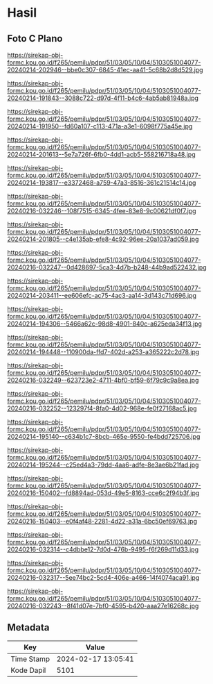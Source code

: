 # Hasil

## Foto C Plano

https://sirekap-obj-formc.kpu.go.id/f265/pemilu/pdpr/51/03/05/10/04/5103051004077-20240214-202946--bbe0c307-6845-41ec-aa41-5c68b2d8d529.jpg

https://sirekap-obj-formc.kpu.go.id/f265/pemilu/pdpr/51/03/05/10/04/5103051004077-20240214-191843--3088c722-d97d-4f11-b4c6-4ab5ab81948a.jpg

https://sirekap-obj-formc.kpu.go.id/f265/pemilu/pdpr/51/03/05/10/04/5103051004077-20240214-191950--fd60a107-c113-471a-a3e1-6098f775a45e.jpg

https://sirekap-obj-formc.kpu.go.id/f265/pemilu/pdpr/51/03/05/10/04/5103051004077-20240214-201613--5e7a726f-6fb0-4dd1-acb5-558216718a48.jpg

https://sirekap-obj-formc.kpu.go.id/f265/pemilu/pdpr/51/03/05/10/04/5103051004077-20240214-193817--e3372468-a759-47a3-8516-361c21514c14.jpg

https://sirekap-obj-formc.kpu.go.id/f265/pemilu/pdpr/51/03/05/10/04/5103051004077-20240216-032246--108f7515-6345-4fee-83e8-9c00621df0f7.jpg

https://sirekap-obj-formc.kpu.go.id/f265/pemilu/pdpr/51/03/05/10/04/5103051004077-20240214-201805--c4e135ab-efe8-4c92-96ee-20a1037ad059.jpg

https://sirekap-obj-formc.kpu.go.id/f265/pemilu/pdpr/51/03/05/10/04/5103051004077-20240216-032247--0d428697-5ca3-4d7b-b248-44b9ad522432.jpg

https://sirekap-obj-formc.kpu.go.id/f265/pemilu/pdpr/51/03/05/10/04/5103051004077-20240214-203411--ee606efc-ac75-4ac3-aa14-3d143c71d696.jpg

https://sirekap-obj-formc.kpu.go.id/f265/pemilu/pdpr/51/03/05/10/04/5103051004077-20240214-194306--5466a62c-98d8-4901-840c-a625eda34f13.jpg

https://sirekap-obj-formc.kpu.go.id/f265/pemilu/pdpr/51/03/05/10/04/5103051004077-20240214-194448--110900da-ffd7-402d-a253-a365222c2d78.jpg

https://sirekap-obj-formc.kpu.go.id/f265/pemilu/pdpr/51/03/05/10/04/5103051004077-20240216-032249--623723e2-4711-4bf0-bf59-6f79c9c9a8ea.jpg

https://sirekap-obj-formc.kpu.go.id/f265/pemilu/pdpr/51/03/05/10/04/5103051004077-20240216-032252--123297f4-8fa0-4d02-968e-fe0f27168ac5.jpg

https://sirekap-obj-formc.kpu.go.id/f265/pemilu/pdpr/51/03/05/10/04/5103051004077-20240214-195140--c634b1c7-8bcb-465e-9550-fe4bdd725706.jpg

https://sirekap-obj-formc.kpu.go.id/f265/pemilu/pdpr/51/03/05/10/04/5103051004077-20240214-195244--c25ed4a3-79dd-4aa6-adfe-8e3ae6b21fad.jpg

https://sirekap-obj-formc.kpu.go.id/f265/pemilu/pdpr/51/03/05/10/04/5103051004077-20240216-150402--fd8894ad-053d-49e5-8163-cce6c2f94b3f.jpg

https://sirekap-obj-formc.kpu.go.id/f265/pemilu/pdpr/51/03/05/10/04/5103051004077-20240216-150403--e0f4af48-2281-4d22-a31a-6bc50ef69763.jpg

https://sirekap-obj-formc.kpu.go.id/f265/pemilu/pdpr/51/03/05/10/04/5103051004077-20240216-032314--c4dbbe12-7d0d-476b-9495-f6f269d11d33.jpg

https://sirekap-obj-formc.kpu.go.id/f265/pemilu/pdpr/51/03/05/10/04/5103051004077-20240216-032317--5ee74bc2-5cd4-406e-a466-14f4074aca91.jpg

https://sirekap-obj-formc.kpu.go.id/f265/pemilu/pdpr/51/03/05/10/04/5103051004077-20240216-032243--8f41d07e-7bf0-4595-b420-aaa27e16268c.jpg


## Metadata

| Key        | Value               |
| ---------- | ------------------- |
| Time Stamp | 2024-02-17 13:05:41 |
| Kode Dapil | 5101                |



